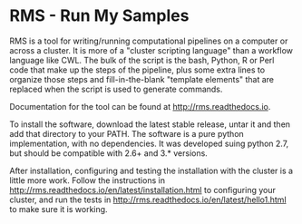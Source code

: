 RMS - Run My Samples
====================

RMS is a tool for writing/running computational pipelines on a
computer or across a cluster.  It is more of a "cluster scripting
language" than a workflow language like CWL.  The bulk of the script
is the bash, Python, R or Perl code that make up the steps of the
pipeline, plus some extra lines to organize those steps and
fill-in-the-blank "template elements" that are replaced when the
script is used to generate commands.

Documentation for the tool can be found at http://rms.readthedocs.io.

To install the software, download the latest stable release, untar it
and then add that directory to your PATH.  The software is a pure
python implementation, with no dependencies.  It was developed suing
python 2.7, but should be compatible with 2.6+ and 3.* versions.

After installation, configuring and testing the installation with the
cluster is a little more work.  Follow the instructions in
http://rms.readthedocs.io/en/latest/installation.html to configuring
your cluster, and run the tests in
http://rms.readthedocs.io/en/latest/hello1.html to make sure it is
working.

